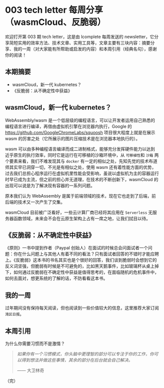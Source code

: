 # 003 tech letter 每周分享（wasmCloud、反脆弱）

欢迎打开第 003 期 tech letter，这是由 lcomplete 每周发送的 newsletter，它分享简短实用的效率方法、技术文章、实用工具等，文章主要有三块内容：摘要分享、我的一周（对大家能有所帮助或启发的内容）和本周引用（经典名句），感谢你的阅读！

## **本期摘要**

- wasmCloud，新一代 kubernetes？
- 《反脆弱：从不确定性中获益》

## wasmCloud，新一代 kubernetes？

WebAssembly/wasm 是一个低层级的编程语言，可以让开发者运用自己熟悉的编程语言进行编译，再借由虚拟机引擎在浏览器内执行，Google 的 <https://github.com/GoogleChromeLabs/squoosh> 项目很大程度上就是在展示 wasm 的厉害之处（它所展示的图片压缩技术是在浏览器本地执行的）。

wasm 可以由多种编程语言编译而成二进制格式，能够充分发挥硬件能力以达到近乎原生的执行效率，同时它是运行在可移植的沙箱环境中，从 `可移植性`和 `沙箱` 两个要素来看，我们不难发现其与 `docker` 有一定的相似之处，先知先觉的技术布道师其实早已洞穿一切，不光是有相似之处，使用 wasm 还有着性能方面的优势，过去我们总担心程序运行在虚拟机里性能会受影响，虽说以虚拟机为主的容器运行时早已成为主流，但之前的担心并无道理，在技术的不断创新下，wasmCloud 的出现可以说是为了解决现有容器的一系列问题。

原本我们认为 WebAssembly 是属于前端领域的技术，现在它也走到了后端，前后端的技术又一次产生了交集。

wasmCloud 目前被广泛看好，一些云计算厂商已经将其应用在 `Serverless` 无服务器函数领域，未来会不会在云原生架构上占有一席之地，让我们拭目以待。

## 《反脆弱：从不确定性中获益》

《原则》一书中提到作者（Paypal 创始人）在面试的时候总会问面试者一个问题：你在什么问题上与其他人有着不同的看法？只有面试者回答的不错时才能应聘上。《反脆弱》这本书的书名其实也是个很好的回答，我们谈到脆弱时会想到它的反义词坚强，但脆弱有时候是不可避免的，比如黑天鹅事件，比如玻璃杯从桌上掉下，如何通过反脆弱在不确定性中获益是值得思考的，在面临随机的危机事件中，如何去面对，想更系统的了解的话，不防看看这本书。

## 我的一周

过年期间没有保持每天阅读，但也阅读到一些价值较大的信息，这里推荐大家订阅 `湾区日报`。

## 本周引用

为什么你需要习惯而不是激情？

> *如果你有一个习惯模式，你头脑中更理智的部分可以专注于你的工作，你可以得到想法并做这些事情，其余的部分在后台就会自己解决。*
> 
> —— 大卫林奇 

（完）
